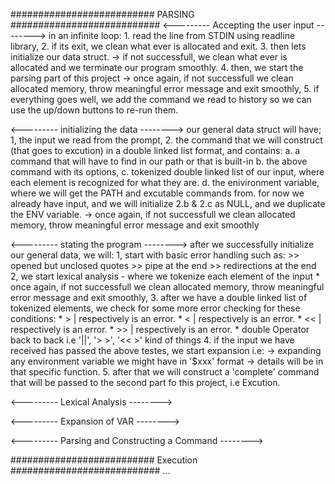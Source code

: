 ########################## PARSING ###########################
<--------- Accepting the user input -------->
in an infinite loop:
	1. read the line from STDIN using readline library,
	2. if its exit,  we clean what ever is allocated and exit.
	3. then lets initialize our data struct.
		-> if not successfull, we clean what ever is allocated and we terminate our program smoothly.
	4. then, we start the parsing part of this project
		-> once again, if not successfull we clean allocated memory, throw meaningful error message and exit smoothly,
	5. if everything goes well, we add the command we read to history so we can use the up/down buttons to re-run them.

<---------  initializing the data -------->
our general data struct will have;
	1, the input we read from the prompt,
	2. the command that we will construct (that goes to excution) in a double linked list format, and contains:
		a. a command that will have to find in our path or that is built-in
		b. the above command with its options,
		c. tokenized double linked list of our input, where each element is recognized for what they are.
		d. the enivironment variable, where we will get the PATH and excutable commands from.
for now we already have input, and we will initialize 2.b & 2.c as NULL, and we duplicate the ENV variable.
		-> once again, if not successfull we clean allocated memory, throw meaningful error message and exit smoothly

<---------  stating the program -------->
after we successfully initialize our general data, we will:
	1, start with basic error handling such as:
		>> opened but unclosed quotes
		>> pipe at the end
		>> redirections at the end
	2, we start lexical analysis - where we tokenize each element of the input
		* once again, if not successfull we clean allocated memory, throw meaningful error message and exit smoothly,
	3. after we have a double linked list of tokenized elements, we check for some more error checking for these conditions:
		* > | respectively is an error.
		* < | respectively is an error.
		* << | respectively is an error.
		* >> | respectively is an error.
		* double Operator back to back i.e '||', '> >', '<< >' kind of things
	4. if the input we have received has passed the above testes, we start expansion i.e:
		-> expanding any environment variable we might have in '$xxx' format -> details will be in that specific function.
	5. after that we will construct a 'complete' command that will be passed to the second part fo this project, i.e Excution.

<---------  Lexical Analysis -------->


<---------  Expansion of VAR -------->


<---------  Parsing and Constructing a Command -------->


########################## Execution ###########################
...
